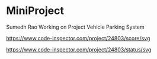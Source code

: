 # MiniProject

Sumedh Rao
Working on Project
Vehicle Parking System

https://www.code-inspector.com/project/24803/score/svg

https://www.code-inspector.com/project/24803/status/svg
